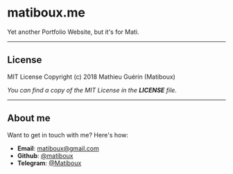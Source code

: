 # matiboux.me

Yet another Portfolio Website, but it's for Mati.

---

## License

MIT License
Copyright (c) 2018 Mathieu Guérin (Matiboux)

*You can find a copy of the MIT License in the **LICENSE** file.*

---

## About me

Want to get in touch with me? Here's how:
 - **Email**: [matiboux@gmail.com](mailto:matiboux@gmail.com)
 - **Github**: [@matiboux](https://github.com/matiboux)
 - **Telegram**: [@Matiboux](https://t.me/Matiboux)
